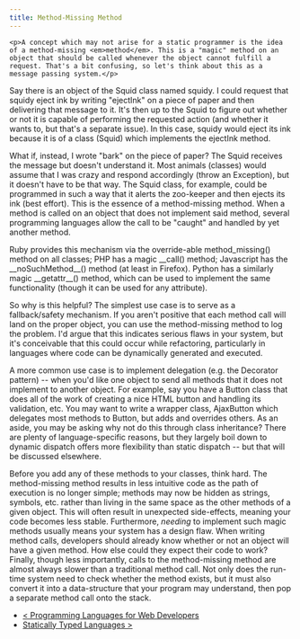 ```yaml
---
title: Method-Missing Method
---
```

    <p>A concept which may not arise for a static programmer is the idea of a method-missing <em>method</em>. This is a "magic" method on an object that should be called whenever the object cannot fulfill a request. That's a bit confusing, so let's think about this as a message passing system.</p>
<p>Say there is an object of the Squid class named squidy. I could request that squidy eject ink by writing "ejectInk" on a piece of paper and then delivering that message to it. It's then up to the Squid to figure out whether or not it is capable of performing the requested action (and whether it wants to, but that's a separate issue). In this case, squidy would eject its ink because it is of a class (Squid) which implements the ejectInk method.</p>
<p>What if, instead, I wrote "bark" on the piece of paper? The Squid receives the message but doesn't understand it. Most animals (classes) would assume that I was crazy and respond accordingly (throw an Exception), but it doesn't have to be that way. The Squid class, for example, could be programmed in such a way that it alerts the zoo-keeper and then ejects its ink (best effort). This is the essence of a method-missing method. When a method is called on an object that does not implement said method, several programming languages allow the call to be "caught" and handled by yet another method.</p>
<p>Ruby provides this mechanism via the override-able method_missing() method on all classes; PHP has a magic __call() method; Javascript has the __noSuchMethod__() method (at least in Firefox). Python has a similarly magic __getattr__() method, which can be used to implement the same functionality (though it can be used for any attribute).</p>
<p>So why is this helpful? The simplest use case is to serve as a fallback/safety mechanism. If you aren't positive that each method call will land on the proper object, you can use the method-missing method to log the problem. I'd argue that this indicates serious flaws in your system, but it's conceivable that this could occur while refactoring, particularly in languages where code can be dynamically generated and executed.</p>
<p>A more common use case is to implement delegation (e.g. the Decorator pattern) -- when you'd like one object to send all methods that it does not implement to another object. For example, say you have a Button class that does all of the work of creating a nice HTML button and handling its validation, etc. You may want to write a wrapper class, AjaxButton which delegates most methods to Button, but adds and overrides others. As an aside, you may be asking why not do this through class inheritance? There are plenty of language-specific reasons, but they largely boil down to dynamic dispatch offers more flexibility than static dispatch -- but that will be discussed elsewhere.</p>
<p>Before you add any of these methods to your classes, think hard. The method-missing method results in less intuitive code as the path of execution is no longer simple; methods may now be hidden as strings, symbols, etc. rather than living in the same space as the other methods of a given object. This will often result in unexpected side-effects, meaning your code becomes less stable. Furthermore, <em>needing</em> to implement such magic methods usually means your system has a design flaw. When writing method calls, developers should already know whether or not an object will have a given method. How else could they expect their code to work? Finally, though less importantly, calls to the method-missing method are almost always slower than a traditional method call. Not only does the run-time system need to check whether the method exists, but it must also convert it into a data-structure that your program may understand, then pop a separate method call onto the stack.</p>

- [&lt; Programming Languages for Web Developers](../)
- [Statically Typed Languages &gt;](../statically-typed-languages)
